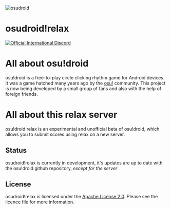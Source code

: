 ![osudroid](https://cdn.discordapp.com/attachments/259754869626241024/844308468327514152/BannerGithub.png)

#  osudroid!relax
[![Official International Discord](https://discordapp.com/api/guilds/774138960430759958/widget.png?style=shield)](https://discord.gg/bppaHBZXFB)

# All about osu!droid
osu!droid is a free-to-play circle clicking rhythm game for Android devices. It was a game hatched many years ago by the [osu!](https://osu.ppy.sh/home) community. This project is now being developed by a small group of fans and also with the help of foreign friends.

# All about this relax server

osu!droid relax is an experimental and unofficial beta of osu!droid, which allows you to submit scores using relax on a new server.

## Status

osudroid!relax is currently in development, it's updates are up to date with the osu!droid github repository, *except for the server*

## License

osudroid!relax is licensed under the [Apache License 2.0](https://opensource.org/licenses/Apache-2.0). Please see the licence file for more information.
